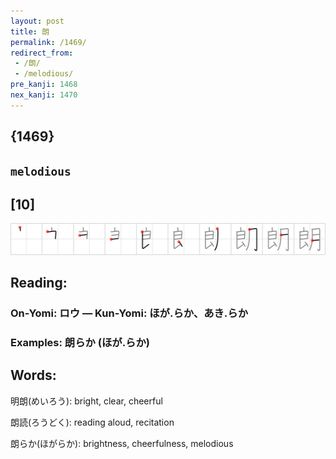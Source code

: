 ```yaml
---
layout: post
title: 朗
permalink: /1469/
redirect_from:
 - /朗/
 - /melodious/
pre_kanji: 1468
nex_kanji: 1470
---
```


## {1469}

## `melodious`

## [10]

<div class="stroke"><img src="../images/E69C97.png" /></div>

## Reading:

### On-Yomi: ロウ &mdash; Kun-Yomi: ほが.らか、あき.らか

### Examples: 朗らか (ほが.らか)

## Words:

明朗(めいろう): bright, clear, cheerful

朗読(ろうどく): reading aloud, recitation

朗らか(ほがらか): brightness, cheerfulness, melodious
